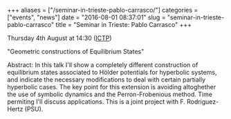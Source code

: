 +++
aliases = ["/seminar-in-trieste-pablo-carrasco/"]
categories = ["events", "news"]
date = "2016-08-01 08:37:01"
slug = "seminar-in-trieste-pablo-carrasco"
title = "Seminar in Trieste: Pablo Carrasco"
+++

Thursday 4th August at 14:30
([ICTP](http://www.ictp.it/research/math/seminars.aspx))

"Geometric constructions of Equilibrium States"

Abstract: In this talk I'll show a completely different construction of
equilibrium states associated to Hölder potentials for hyperbolic
systems, and indicate the necessary modifications to deal with certain
partially hyperbolic cases. The key point for this extension is avoiding
altoghether the use of symbolic dynamics and the Perron-Frobenious
method. Time permiting I'll discuss applications. This is a joint
project with F. Rodriguez-Hertz (PSU).

